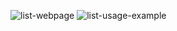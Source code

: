![list-webpage](https://github.com/cameronwhite4121/ToDo-List-Assignment/assets/143460157/074fe984-19e6-4261-bc13-7812881aacd2)
![list-usage-example](https://github.com/cameronwhite4121/ToDo-List-Assignment/assets/143460157/08f07298-061a-4a8b-955f-74cfc2957277)
